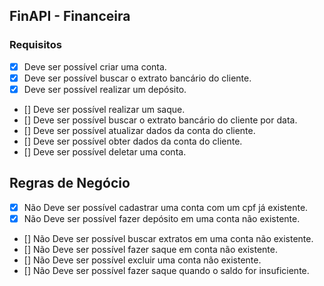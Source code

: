 ## FinAPI - Financeira

### Requisitos

- [x] Deve ser possível criar uma conta.
- [x] Deve ser possível buscar o extrato bancário do cliente.
- [x] Deve ser possível realizar um depósito.
- [] Deve ser possível realizar um saque.
- [] Deve ser possível buscar o extrato bancário do cliente por data.
- [] Deve ser possível atualizar dados da conta do cliente.
- [] Deve ser possível obter dados da conta do cliente.
- [] Deve ser possível deletar uma conta.

## Regras de Negócio

- [x] Não Deve ser possível cadastrar uma conta com um cpf já existente.
- [x] Não Deve ser possível fazer depósito em uma conta não existente.
- [] Não Deve ser possível buscar extratos em uma conta não existente.
- [] Não Deve ser possível fazer saque em conta não existente.
- [] Não Deve ser possível excluir uma conta não existente.
- [] Não Deve ser possível fazer saque quando o saldo for insuficiente.